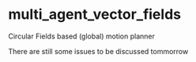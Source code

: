 # multi_agent_vector_fields
Circular Fields based (global) motion planner

There are still some issues to be discussed tommorrow 
